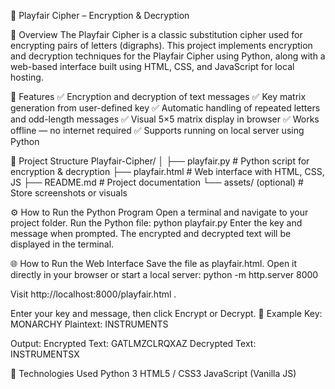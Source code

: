 🔐 Playfair Cipher – Encryption & Decryption

📘 Overview
The Playfair Cipher is a classic substitution cipher used for encrypting pairs of letters (digraphs).
This project implements encryption and decryption techniques for the Playfair Cipher using Python, along with a web-based interface built using HTML, CSS, and JavaScript for local hosting.

🧠 Features
✅ Encryption and decryption of text messages
✅ Key matrix generation from user-defined key
✅ Automatic handling of repeated letters and odd-length messages
✅ Visual 5×5 matrix display in browser
✅ Works offline — no internet required
✅ Supports running on local server using Python

🧩 Project Structure
Playfair-Cipher/
│
├── playfair.py              # Python script for encryption & decryption
├── playfair.html            # Web interface with HTML, CSS, JS
├── README.md                # Project documentation
└── assets/ (optional)       # Store screenshots or visuals

⚙️ How to Run the Python Program
Open a terminal and navigate to your project folder.
Run the Python file:
python playfair.py
Enter the key and message when prompted.
The encrypted and decrypted text will be displayed in the terminal.

🌐 How to Run the Web Interface
Save the file as playfair.html.
Open it directly in your browser or start a local server:
python -m http.server 8000


Visit http://localhost:8000/playfair.html
.

Enter your key and message, then click Encrypt or Decrypt.
🧮 Example
Key: MONARCHY
Plaintext: INSTRUMENTS

Output:
Encrypted Text: GATLMZCLRQXAZ
Decrypted Text: INSTRUMENTSX

🧰 Technologies Used
Python 3
HTML5 / CSS3
JavaScript (Vanilla JS)
